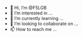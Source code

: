 - 👋 Hi, I’m @F5LGB
- 👀 I’m interested in ...
- 🌱 I’m currently learning ...
- 💞️ I’m looking to collaborate on ...
- 📫 How to reach me ...

<!---RADIO AMATEUR problem Wilhelmine droid application toi moi et on IOS APPLE 
F5LGB/F5LGB is a ✨ special ✨ repository because its `README.md` (this file) appears on your GitHub profile.
You can click the Preview link to take a look at your changes.
--->
